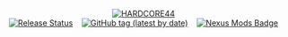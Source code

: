 
<p align="center">
  <a href="https://www.nexusmods.com/cyberpunk2077/mods/4325"><img alt="HARDCORE44" src="https://i.imgur.com/ncJndzf.png"></a><br />
  <a href="https://github.com/radj307/actions/workflows/Generate-Release.yml"><img alt="Release Status" src="https://img.shields.io/github/workflow/status/radj307/HARDCORE44/Generate-Release?label=Release%20Generator&logo=github&style=flat-square"></a>&nbsp;&nbsp;&nbsp;&nbsp;<a href="https://github.com/radj307/HARDCORE44/releases"><img alt="GitHub tag (latest by date)" src="https://img.shields.io/github/v/tag/radj307/HARDCORE44?label=Latest%20Version&logo=github&style=flat-square"></a>&nbsp;&nbsp;&nbsp;&nbsp;<a href="https://www.nexusmods.com/cyberpunk2077/mods/4325"><img alt="Nexus Mods Badge" src="https://img.shields.io/endpoint?url=https%3A%2F%2Fgist.githubusercontent.com%2Fradj307%2Fe9a80731ee236cc67fb00b698e75201e%2Fraw%2F5230074dfb1a60fba917a1232f9382fa5cfec5db%2Fendpoint.json&style=flat-square"></a>
</p>
